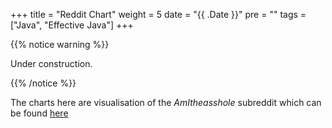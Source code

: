 +++
title = "Reddit Chart"
weight = 5
date = "{{ .Date }}"
pre = "<b></b>"
tags = ["Java", "Effective Java"]
+++

<script src="https://unpkg.com/frappe-charts@1.1.0/dist/frappe-charts.min.iife.js"></script>

{{% notice warning %}}

Under construction.

{{% /notice %}}

The charts here are visualisation of the _AmItheasshole_ subreddit which can be found [here](https://www.reddit.com/r/AmItheAsshole/)

<div class="result">
</div>

<div class="chart">
</div>

<script>

let summary = [];

function parseResult(link){
    let endPoint = "https://reddit.com" + link + ".json?limit=50&jsonp=?";
    let replies = "";

    $.getJSON(endPoint, function(data){
        let title = (data[0].data.children[0].data["title"]);
        replies = data[1]["data"].children;
        let url = "https://reddit.com" + link;
        let noOfReplies = replies.length;
        let countNTAAppearance = 0;
        let nta = "NTA";
        let countYTAAppearance = 0;
        let countESHAppearance = 0;
        let countNAHAppearance = 0;
        let countINFOAppearance = 0;
        for (let i = 0; i < noOfReplies; i++) {
            let reply = replies[i]["data"].body;
            if (reply == undefined)
                return;
            countNTAAppearance += (reply.match(/NTA/g) || []).length;
            countYTAAppearance += (reply.match(/YTA/g) || []).length;
            countESHAppearance += (reply.match(/ESH/g) || []).length;
            countNAHAppearance += (reply.match(/NAH/g) || []).length;
            countINFOAppearance += (reply.match(/INFO/g) || []).length;
        }

        let jsonResult = {
            "id" : data[0].data.children[0].data["id"],
            "url": url,
            "title": title,
            "countNTAAppearance": countNTAAppearance,
            "countYTAAppearance": countYTAAppearance,
            "countESHAppearance" : countESHAppearance,
            "countNAHAppearance" : countNAHAppearance,
            "countINFOAppearance" : countINFOAppearance,
        }
       summary.push(jsonResult);
       showResult(jsonResult);
    });
}

function showResult(jsonResult) {
    let output = "<strong>" + jsonResult["title"] + "</strong>";
    $(".result").append(output);
    
    $(".result").attr("href", jsonResult["url"]);
    // $(".result").attr("href", jsonResult["url"] + "> Here</a>");
    $(".result").append("<div id=" + jsonResult["id"] + "></div>");
    

    let id = "#" + jsonResult["id"];
    const data = {
                labels: ["NTA","YTA","ESH","NAH","INFO"],
                datasets: [
                    {
                        name: "data",
                        charType: 'bar',
                        values: [
                            jsonResult["countNTAAppearance"], 
                            jsonResult["countYTAAppearance"], 
                            jsonResult["countESHAppearance"],
                            jsonResult["countNAHAppearance"],
                            jsonResult["countINFOAppearance"],
                        ]
                    }
                ]
            }

    const chart = new frappe.Chart(id, {
        data: data,
        type: 'percentage',
        colors: ['blue', 'red', 'yellow','green','black']
    })
}

function getPost(){
    let result = "";
    let entries = [];
    let endPoint = "https://reddit.com/r/amitheasshole.json?limit=50&jsonp=?"
    $.getJSON(endPoint, function(data){
        result = data;
        entries = result["data"].children;
        for(let i = 0; i < entries.length; i++){
            let link = (entries[i]["data"]["permalink"]);
            let text = "<p>" + entries[i]["data"]["title"] + "</p>";
            parseResult(link)
        }
    });
}

getPost();
    
</script>
